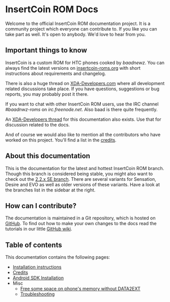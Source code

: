 # InsertCoin ROM Docs

Welcome to the official InsertCoin ROM documentation project. It is a community
project which everyone can contribute to. If you like you can take part as well.
It's open to anybody. We'd love to hear from you.

## Important things to know
InsertCoin is a custom ROM for HTC phones cooked by *baadnewz*. You can always find
the latest versions on [insertcoin-roms.org](http://insertcoin-roms.org/)
with short instructions about requirements and changelog.

There is also a huge thread on [XDA-Developers.com](http://forum.xda-developers.com/showthread.php?t=1198684)
where all development related discussions take place. If you have questions,
suggestions or bug reports, you may probably post it there.

If you want to chat with other InsertCoin ROM users, use the IRC channel *#baadnwz-roms*
on *irc.freenode.net*. Also baad is there quite frequently.

An [XDA-Developers thread](http://forum.xda-developers.com/showthread.php?p=17329560)
for this documentation also exists. Use that for discussion related to the docs.

And of course we would also like to mention all the contributors who have worked
on this project. You'll find a list in the [credits](/master/en-US/credits.html).

## About this documentation
This is the documentation for the latest and hottest InsertCoin ROM branch. Though
this branch is considered being stable, you might also want to check out the
[2.2.x SE branch](/2.2SE/en-US/).
There are several variants for Sensation, Desire and EVO as well as older versions
of these variants. Have a look at the branches list in the sidebar at the right.

## How can I contribute?
The documentation is maintained in a Git repository, which is hosted on [GitHub](http://www.github.com/).
To find out how to make your own changes to the docs read the tutorials in our little
[GitHub wiki](https://github.com/Manko10/InsertCoin-Docs/wiki).

## Table of contents
This documentation contains the following pages:

 * [Installation instructions](/master/en-US/installation/)
 * [Credits](/master/en-US/credits.html)
 * [Android SDK Installation](/master/en-US/AndroidSDK/)
 * Misc
    * [Free some space on phone's memory without DATA2EXT](/master/en-US/misc/free-space-without-data2ext.html)
    * [Troubleshooting](/master/en-US/misc/troubleshooting.html)